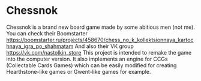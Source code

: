 # Chessnok
Chessnok is a brand new board game made by some abitious men (not me). You can check their Boomstarter https://boomstarter.ru/projects/458670/chess_no_k_kollektsionnaya_kartochnaya_igra_po_shahmatam
And also their VK group https://vk.com/nastolkin_store
This project is intended to remake the game into the computer version.
It also implements an engine for CCGs (Collectable Cards Games) which can be easily modified for creating Hearthstone-like games or Gwent-like games for example.
